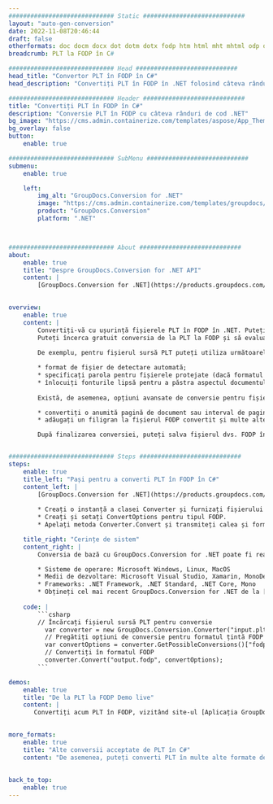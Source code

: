 ```yaml
---
############################# Static ############################
layout: "auto-gen-conversion"
date: 2022-11-08T20:46:44
draft: false
otherformats: doc docm docx dot dotm dotx fodp htm html mht mhtml odp odt otp pot potm potx pps ppsm ppsx ppt pptm pptx rtf
breadcrumb: PLT la FODP în C#

############################# Head ############################
head_title: "Convertor PLT în FODP în C#"
head_description: "Convertiți PLT în FODP în .NET folosind câteva rânduri de cod. Utilizați API-ul GroupDocs Document Conversion pentru a converti peste 160 de formate de fișiere."

############################# Header ############################
title: "Convertiți PLT în FODP în C#"
description: "Conversie PLT în FODP cu câteva rânduri de cod .NET"
bg_image: "https://cms.admin.containerize.com/templates/aspose/App_Themes/V3/images/bg/header1.png"
bg_overlay: false
button:
    enable: true

############################# SubMenu ############################
submenu:
    enable: true

    left:
        img_alt: "GroupDocs.Conversion for .NET"
        image: "https://cms.admin.containerize.com/templates/groupdocs/images/product-logos/90x90-noborder/groupdocs-conversion-net.png"
        product: "GroupDocs.Conversion"
        platform: ".NET"



############################# About ############################
about:
    enable: true
    title: "Despre GroupDocs.Conversion for .NET API"
    content: |
        [GroupDocs.Conversion for .NET](https://products.groupdocs.com/conversion/net/) poate fi folosit pentru a converti Microsoft Word, Excel, PowerPoint, PDF, Visio și alte formate. GroupDocs.Conversion este un API de sine stătător care este potrivit pentru sistemele back-end și interne în care este necesară performanță ridicată. Nu depinde de niciun software precum Microsoft sau Open Office.
    

overview:
    enable: true
    content: |
        Convertiți-vă cu ușurință fișierele PLT în FODP în .NET. Puteți utiliza doar câteva linii de cod C# în orice platformă la alegere, cum ar fi - Windows, Linux, macOS.
        Puteți încerca gratuit conversia de la PLT la FODP și să evaluați calitatea rezultatelor conversiei. Împreună cu scenariile simple de conversie a fișierelor, puteți încerca opțiuni mai avansate pentru încărcarea fișierului sursă PLT și pentru salvarea rezultatului de ieșire FODP. 
        
        De exemplu, pentru fișierul sursă PLT puteți utiliza următoarele opțiuni de încărcare:

        * format de fișier de detectare automată;
        * specificați parola pentru fișierele protejate (dacă formatul de fișier o acceptă);
        * înlocuiți fonturile lipsă pentru a păstra aspectul documentului.
        
        Există, de asemenea, opțiuni avansate de conversie pentru fișierul FODP:

        * convertiți o anumită pagină de document sau interval de pagini;
        * adăugați un filigran la fișierul FODP convertit și multe altele.

        După finalizarea conversiei, puteți salva fișierul dvs. FODP în calea fișierului local sau în orice spațiu de stocare terță parte, cum ar fi FTP, Amazon S3, Google Drive, Dropbox etc. Rețineți - pentru a converti PLT în {{ TO}} nu este nevoie de niciun software suplimentar instalat - cum ar fi MS Office, Open Office, Adobe Acrobat Reader etc.


############################# Steps ############################
steps:
    enable: true
    title_left: "Pași pentru a converti PLT în FODP în C#"
    content_left: |
        [GroupDocs.Conversion for .NET](https://products.groupdocs.com/conversion/net/) facilitează convertirea unui fișier PLT în FODP cu câteva linii de cod.
        
        * Creați o instanță a clasei Converter și furnizați fișierului PLT calea completă
        * Creați și setați ConvertOptions pentru tipul FODP.
        * Apelați metoda Converter.Convert și transmiteți calea și formatul complet (FODP) ca parametru

    title_right: "Cerințe de sistem"
    content_right: |
        Conversia de bază cu GroupDocs.Conversion for .NET poate fi realizată în doar câțiva pași simpli. API-urile noastre sunt acceptate pe toate platformele și sistemele de operare majore. Înainte de a executa codul de mai jos, asigurați-vă că aveți următoarele cerințe preliminare instalate pe sistemul dvs.

        * Sisteme de operare: Microsoft Windows, Linux, MacOS
        * Medii de dezvoltare: Microsoft Visual Studio, Xamarin, MonoDevelop
        * Frameworks: .NET Framework, .NET Standard, .NET Core, Mono
        * Obțineți cel mai recent GroupDocs.Conversion for .NET de la [Nuget](https://www.nuget.org/packages/groupdocs.conversion)
         
    code: |
        ```csharp    
        // Încărcați fișierul sursă PLT pentru conversie
          var converter = new GroupDocs.Conversion.Converter("input.plt");
          // Pregătiți opțiuni de conversie pentru formatul țintă FODP
          var convertOptions = converter.GetPossibleConversions()["fodp"].ConvertOptions;
          // Convertiți în formatul FODP
          converter.Convert("output.fodp", convertOptions);
        ```

demos:
    enable: true
    title: "De la PLT la FODP Demo live"
    content: |
       Convertiți acum PLT în FODP, vizitând site-ul [Aplicația GroupDocs.Conversion](https://products.groupdocs.app/conversion/family). Demo online are următoarele avantaje
          

more_formats:
    enable: true
    title: "Alte conversii acceptate de PLT în C#"
    content: "De asemenea, puteți converti PLT în multe alte formate de fișiere. Vă rugăm să vedeți lista de mai jos."
       
       
back_to_top:
    enable: true
---
```

